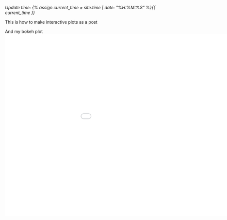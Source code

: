*Update time: {% assign current_time = site.time | date: "%H:%M:%S" %}{{ current_time }}*

This is how to make interactive plots as a post


And my bokeh plot
<embed 
       type="text/html" 
       src="/periodic.html"
       width="1100"
       height="600"
       >
</embed>